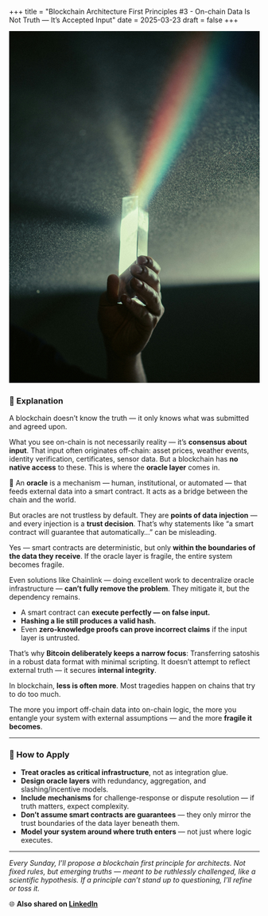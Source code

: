 +++
title = "Blockchain Architecture First Principles #3 - On-chain Data Is Not Truth — It’s Accepted Input"
date = 2025-03-23
draft = false
+++

![prism](prism.jpg)

### 💭 Explanation
A blockchain doesn’t know the truth — it only knows what was submitted and agreed upon.

What you see on-chain is not necessarily reality — it’s **consensus about input**. That input often originates off-chain: asset prices, weather events, identity verification, certificates, sensor data. But a blockchain has **no native access** to these. This is where the **oracle layer** comes in.

🔸 An **oracle** is a mechanism — human, institutional, or automated — that feeds external data into a smart contract. It acts as a bridge between the chain and the world.

But oracles are not trustless by default. They are **points of data injection** — and every injection is a **trust decision**. That’s why statements like “a smart contract will guarantee that automatically…” can be misleading.

Yes — smart contracts are deterministic, but only **within the boundaries of the data they receive**. If the oracle layer is fragile, the entire system becomes fragile.

Even solutions like Chainlink — doing excellent work to decentralize oracle infrastructure — **can’t fully remove the problem**. They mitigate it, but the dependency remains.

- A smart contract can **execute perfectly — on false input.**  
- **Hashing a lie still produces a valid hash.**  
- Even **zero-knowledge proofs can prove incorrect claims** if the input layer is untrusted.

That’s why **Bitcoin deliberately keeps a narrow focus**: Transferring satoshis in a robust data format with minimal scripting. It doesn’t attempt to reflect external truth — it secures **internal integrity**.

In blockchain, **less is often more**. Most tragedies happen on chains that try to do too much.

The more you import off-chain data into on-chain logic, the more you entangle your system with external assumptions — and the more **fragile it becomes**.

---

### 🥷 How to Apply

- **Treat oracles as critical infrastructure**, not as integration glue.  
- **Design oracle layers** with redundancy, aggregation, and slashing/incentive models.  
- **Include mechanisms** for challenge-response or dispute resolution — if truth matters, expect complexity.  
- **Don’t assume smart contracts are guarantees** — they only mirror the trust boundaries of the data layer beneath them.  
- **Model your system around where truth enters** — not just where logic executes.

---

_Every Sunday, I’ll propose a blockchain first principle for architects. Not fixed rules, but emerging truths — meant to be ruthlessly challenged, like a scientific hypothesis. If a principle can’t stand up to questioning, I’ll refine or toss it._


🌐 **Also shared on [LinkedIn](https://www.linkedin.com/posts/shanedeconinck_blockchain-trust-decentralization-activity-7309475538732011520-a2gI?utm_source=share&utm_medium=member_desktop&rcm=ACoAAAjP1-wB57TFLEnLFVsyAeHsFKYt-Xs0KyQ)**